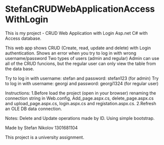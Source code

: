 StefanCRUDWebApplicationAccessWithLogin
==============================

This is my project - CRUD Web Application with Login  Asp.net C# with Access database.

This web app shows CRUD (Create, read, update and delete) with Login authentication.
Shows an error when you try to log in with wrong username/password
Two types of users (admin and regular)
Admin can use all of the CRUD funcions, but the regular user can only view the table from the data base.

Try to log in with username: stefan and password: stefan123 (for admin)
Try to log in with username: georgi and password: georgi1324 (for regular user)

Instructions:
1.Before load the project (open in your browser) renaming the connection string in Web.config,
Add_page.aspx.cs, delete_page.aspx.cs and upload_page.aspx.cs, login.aspx.cs and registation.aspx.cs.
2.Refresh an OLE DB data connection.

Notes:
Delete and Update operations made by ID.
Using simple bootstrap.

Made by Stefan Nikolov 1301681104

This project is a university assignment.

